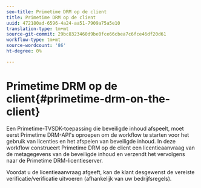 ```yaml
---
seo-title: Primetime DRM op de client
title: Primetime DRM op de client
uuid: 472180ad-6596-4a24-aa51-7909a75a5e10
translation-type: tm+mt
source-git-commit: 29bc8323460d9be0fce66cbea7c6fce46df20d61
workflow-type: tm+mt
source-wordcount: '86'
ht-degree: 0%

---
```



# Primetime DRM op de client{#primetime-drm-on-the-client}

Een Primetime-TVSDK-toepassing die beveiligde inhoud afspeelt, moet eerst Primetime DRM-API&#39;s oproepen om de workflow te starten voor het gebruik van licenties en het afspelen van beveiligde inhoud. In deze workflow construeert Primetime DRM op de client een licentieaanvraag van de metagegevens van de beveiligde inhoud en verzendt het vervolgens naar de Primetime DRM-licentieserver.

Voordat u de licentieaanvraag afgeeft, kan de klant desgewenst de vereiste verificatie/verificatie uitvoeren (afhankelijk van uw bedrijfsregels).
